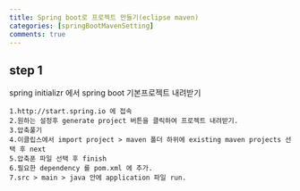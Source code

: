 ```yaml
---
title: Spring boot로 프로젝트 만들기(eclipse maven)
categories: [springBootMavenSetting]
comments: true
---
```


## step 1
spring initializr 에서 spring boot 기본프로젝트 내려받기
	
	1.http://start.spring.io 에 접속
	2.원하는 설정후 generate project 버튼을 클릭하여 프로젝트 내려받기.
	3.압축풀기
	4.이클립스에서 import project > maven 폴더 하위에 existing maven projects 선택 후 next
	5.압축푼 파일 선택 후 finish
	6.필요한 dependency 를 pom.xml 에 추가.
	7.src > main > java 안에 application 파일 run.